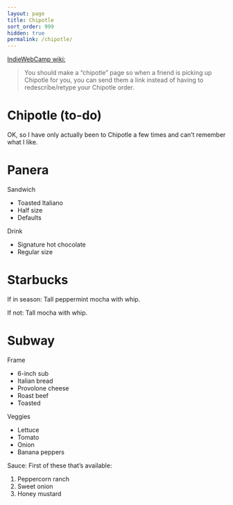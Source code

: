 ```yaml
---
layout: page
title: Chipotle
sort_order: 999
hidden: true
permalink: /chipotle/
---
```


[IndieWebCamp wiki:](https://indieweb.org/chipotle)

> You should make a “chipotle” page so when a friend is picking up Chipotle for
> you, you can send them a link instead of having to redescribe/retype your
> Chipotle order.

# Chipotle (to-do)

OK, so I have only actually been to Chipotle a few times and can’t remember what
I like.

# Panera

Sandwich

- Toasted Italiano
- Half size
- Defaults

Drink

- Signature hot chocolate
- Regular size

# Starbucks

If in season: Tall peppermint mocha with whip.

If not: Tall mocha with whip.

# Subway

Frame

- 6-inch sub
- Italian bread
- Provolone cheese
- Roast beef
- Toasted

Veggies

- Lettuce
- Tomato
- Onion
- Banana peppers

Sauce: First of these that’s available:

1. Peppercorn ranch
2. Sweet onion
3. Honey mustard

